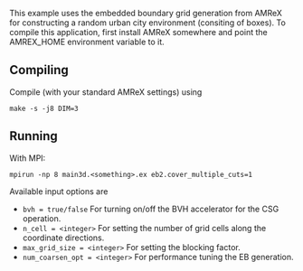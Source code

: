 This example uses the embedded boundary grid generation from AMReX for constructing a random urban city environment (consiting of boxes).
To compile this application, first install AMReX somewhere and point the AMREX_HOME environment variable to it.

Compiling
---------

Compile (with your standard AMReX settings) using

    make -s -j8 DIM=3

Running
-------

With MPI:

    mpirun -np 8 main3d.<something>.ex eb2.cover_multiple_cuts=1

Available input options are

* `bvh = true/false` For turning on/off the BVH accelerator for the CSG operation.
* `n_cell = <integer>` For setting the number of grid cells along the coordinate directions.
* `max_grid_size = <integer>` For setting the blocking factor.
* `num_coarsen_opt = <integer>` For performance tuning the EB generation.
